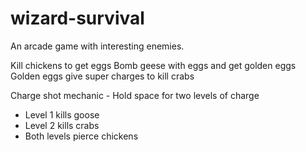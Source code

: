 # wizard-survival
An arcade game with interesting enemies.

Kill chickens to get eggs
Bomb geese with eggs and get golden eggs
Golden eggs give super charges to kill crabs

Charge shot mechanic - Hold space for two levels of charge
  - Level 1 kills goose
  - Level 2 kills crabs
  - Both levels pierce chickens
